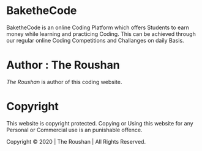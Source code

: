 # BaketheCode
BaketheCode is an online Coding Platform which offers Students to earn money while learning and practicing Coding. This can be achieved through our regular online Coding Competitions and Challanges on daily Basis.

# Author : The Roushan
*The Roushan* is author of this coding website.

# Copyright
This website is copyright protected. Copying or Using this website for any Personal or Commercial use is an punishable offence.

Copyright &copy; 2020 | The Roushan | All Rights Reserved.
